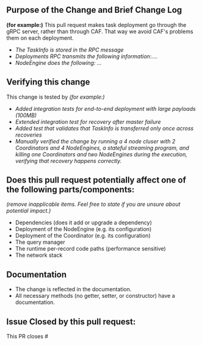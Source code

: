 ## Purpose of the Change and Brief Change Log
**(for example:)** 
This pull request makes task deployment go through the gRPC server, rather than through CAF. That way we avoid CAF's problems them on each deployment.
- *The TaskInfo is stored in the RPC message*
- *Deployments RPC transmits the following information:....*
- *NodeEngine does the following: ...*

## Verifying this change
This change is tested by
*(for example:)*
- *Added integration tests for end-to-end deployment with large payloads (100MB)*
- *Extended integration test for recovery after master failure*
- *Added test that validates that TaskInfo is transferred only once across recoveries*
- *Manually verified the change by running a 4 node cluser with 2 Coordinators and 4 NodeEngines, a stateful streaming program, and killing one Coordinators and two NodeEngines during the execution, verifying that recovery happens correctly.*

## Does this pull request potentially affect one of the following parts/components:
*(remove inapplicable items. Feel free to state if you are unsure about potential impact.)*

- Dependencies (does it add or upgrade a dependency)
- Deployment of the NodeEngine (e.g. its configuration)
- Deployment of the Coordinator (e.g. its configuration)
- The query manager
- The runtime per-record code paths (performance sensitive)
- The network stack

## Documentation
- The change is reflected in the documentation.
- All necessary methods (no getter, setter, or constructor) have a documentation.

## Issue Closed by this pull request:

This PR closes #<issue number>
